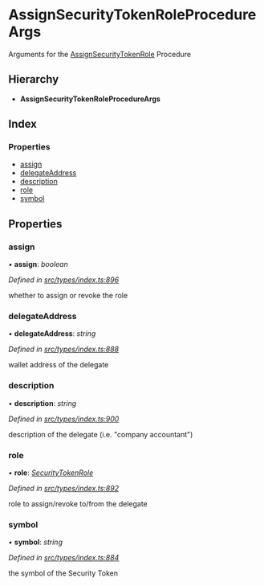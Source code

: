 # AssignSecurityTokenRoleProcedureArgs

Arguments for the [AssignSecurityTokenRole](../enums/_types_index_.proceduretype.md#assignsecuritytokenrole) Procedure

## Hierarchy

* **AssignSecurityTokenRoleProcedureArgs**

## Index

### Properties

* [assign](_types_index_.assignsecuritytokenroleprocedureargs.md#assign)
* [delegateAddress](_types_index_.assignsecuritytokenroleprocedureargs.md#delegateaddress)
* [description](_types_index_.assignsecuritytokenroleprocedureargs.md#description)
* [role](_types_index_.assignsecuritytokenroleprocedureargs.md#role)
* [symbol](_types_index_.assignsecuritytokenroleprocedureargs.md#symbol)

## Properties

### assign

• **assign**: _boolean_

_Defined in_ [_src/types/index.ts:896_](https://github.com/PolymathNetwork/polymath-sdk/blob/e8bbc1e/src/types/index.ts#L896)

whether to assign or revoke the role

### delegateAddress

• **delegateAddress**: _string_

_Defined in_ [_src/types/index.ts:888_](https://github.com/PolymathNetwork/polymath-sdk/blob/e8bbc1e/src/types/index.ts#L888)

wallet address of the delegate

### description

• **description**: _string_

_Defined in_ [_src/types/index.ts:900_](https://github.com/PolymathNetwork/polymath-sdk/blob/e8bbc1e/src/types/index.ts#L900)

description of the delegate \(i.e. "company accountant"\)

### role

• **role**: [_SecurityTokenRole_](../enums/_types_index_.securitytokenrole.md)

_Defined in_ [_src/types/index.ts:892_](https://github.com/PolymathNetwork/polymath-sdk/blob/e8bbc1e/src/types/index.ts#L892)

role to assign/revoke to/from the delegate

### symbol

• **symbol**: _string_

_Defined in_ [_src/types/index.ts:884_](https://github.com/PolymathNetwork/polymath-sdk/blob/e8bbc1e/src/types/index.ts#L884)

the symbol of the Security Token

